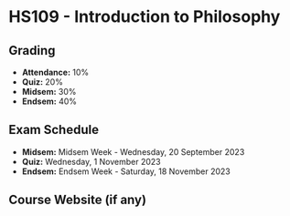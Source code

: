 # HS109 - Introduction to Philosophy

## Grading

- **Attendance:** 10%
- **Quiz:** 20%
- **Midsem:** 30%
- **Endsem:** 40%

## Exam Schedule

- **Midsem:** Midsem Week - Wednesday, 20 September 2023
- **Quiz:** Wednesday, 1 November 2023
- **Endsem:** Endsem Week - Saturday, 18 November 2023

## Course Website (if any)
